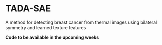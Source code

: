 # TADA-SAE
A method for detecting breast cancer from thermal images using bilateral symmetry and learned texture features

**Code to be available in the upcoming weeks**
